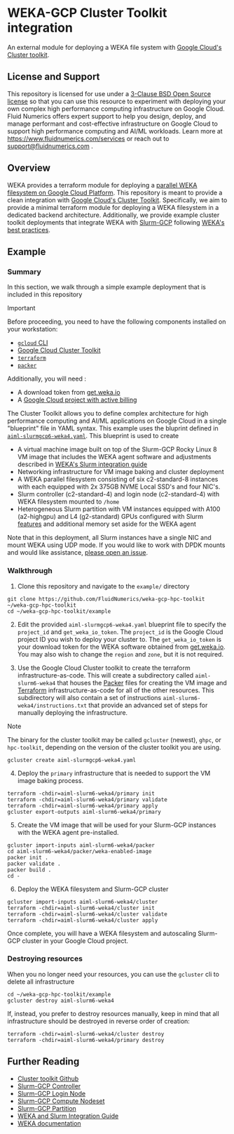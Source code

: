 # WEKA-GCP Cluster Toolkit integration

An external module for deploying a WEKA file system with [Google Cloud's Cluster toolkit](https://cloud.google.com/cluster-toolkit/docs/overview).

## License and Support
This repository is licensed for use under a [3-Clause BSD Open Source license](./LICENSE) so that you can use this resource to experiment with deploying your own complex high performance computing infrastructure on Google Cloud. Fluid Numerics offers expert support to help you design, deploy, and manage performant and cost-effective infrastructure on Google Cloud to support high performance computing and AI/ML workloads. Learn more at https://www.fluidnumerics.com/services or reach out to support@fluidnumerics.com .

## Overview
WEKA provides a terraform module for deploying a [parallel WEKA filesystem on Google Cloud Platform](https://github.com/weka/terraform-gcp-weka). This repository is meant to provide a clean integration with [Google Cloud's Cluster Toolkit](https://cloud.google.com/cluster-toolkit/docs/overview). Specifically, we aim to provide a minimal terraform module for deploying a WEKA filesystem in a dedicated backend architecture. Additionally, we provide example cluster toolkit deployments that integrate WEKA with [Slurm-GCP](https://github.com/) following [WEKA's best practices](https://docs.weka.io/v/4.2/best-practice-guides/weka-and-slurm-integration).


## Example

### Summary
In this section, we walk through a simple example deployment that is included in this repository

> [!IMPORTANT]
> Before proceeding, you need to have the following components installed on your workstation:
>
> - [`gcloud` CLI](https://cloud.google.com/sdk/docs/install)
> - [Google Cloud Cluster Toolkit](https://cloud.google.com/cluster-toolkit/docs/overview)
> - [`terraform`](https://developer.hashicorp.com/terraform/install)
> - [`packer`](https://developer.hashicorp.com/packer/install)
>
> Additionally, you will need :
> 
> - A download token from [get.weka.io](https://get.weka.io)
> - A [Google Cloud project with active billing](https://developers.google.com/workspace/guides/create-project)

The Cluster Toolkit allows you to define complex architecture for high performance computing and AI/ML applications on Google Cloud in a single "blueprint" file in YAML syntax. This example uses the bluprint defined in [`aiml-slurmgcp6-weka4.yaml`](./example/aiml-slurmgcp6-weka4.yaml). This blueprint is used to create

- A virtual machine image built on top of the Slurm-GCP Rocky Linux 8 VM image that includes the WEKA agent software and adjustments described in [WEKA's Slurm integration guide](https://docs.weka.io/v/4.2/best-practice-guides/weka-and-slurm-integration)
- Networking infrastructure for VM image baking and cluster deployment
- A WEKA parallel filesystem consisting of six c2-standard-8 instances with each equipped with 2x 375GB NVME Local SSD's and four NIC's.
- Slurm controller (c2-standard-4) and login node (c2-standard-4) with WEKA filesystem mounted to `/home`
- Heterogeneous Slurm partition with VM instances equipped with A100 (a2-highgpu) and L4 (g2-standard) GPUs configured with Slurm [features](https://slurm.schedmd.com/sbatch.html#OPT_constraint) and additional memory set aside for the WEKA agent

Note that in this deployment, all Slurm instances have a single NIC and mount WEKA using UDP mode. If you would like to work with DPDK mounts and would like assistance, [please open an issue](https://github.com/FluidNumerics/weka-gcp-hpc-toolkit/issues/new).

### Walkthrough
1. Clone this repository and navigate to the `example/` directory

```
git clone https://github.com/FluidNumerics/weka-gcp-hpc-toolkit ~/weka-gcp-hpc-toolkit
cd ~/weka-gcp-hpc-toolkit/example
```

2. Edit the provided `aiml-slurmgcp6-weka4.yaml` blueprint file to specify the `project_id` and `get_weka_io_token`. The `project_id` is the Google Cloud project ID you wish to deploy your cluster to. The `get_weka_io_token` is your download token for the WEKA software obtained from [get.weka.io](https://get.weka.io). You may also wish to change the `region` and `zone`, but it is not required.

3. Use the Google Cloud Cluster toolkit to create the terraform infrastructure-as-code. This will create a subdirectory called `aiml-slurm6-weka4` that houses the [Packer](https://www.packer.io/) files for creating the VM image and [Terraform](https://www.terraform.io/) infrastructure-as-code for all of the other resources. This subdirectory will also contain a set of instructions `aiml-slurm6-weka4/instructions.txt` that provide an advanced set of steps for manually deploying the infrastructure.

> [!NOTE]
> The binary for the cluster toolkit may be called `gcluster` (newest), `ghpc`, or `hpc-toolkit`, depending on the version of the cluster toolkit you are using.

```
gcluster create aiml-slurmgcp6-weka4.yaml
```

4. Deploy the `primary` infrastructure that is needed to support the VM image baking process.

```
terraform -chdir=aiml-slurm6-weka4/primary init
terraform -chdir=aiml-slurm6-weka4/primary validate
terraform -chdir=aiml-slurm6-weka4/primary apply
gcluster export-outputs aiml-slurm6-weka4/primary
```

5. Create the VM image that will be used for your Slurm-GCP instances with the WEKA agent pre-installed.

```
gcluster import-inputs aiml-slurm6-weka4/packer
cd aiml-slurm6-weka4/packer/weka-enabled-image
packer init .
packer validate .
packer build .
cd -
```

6. Deploy the WEKA filesystem and Slurm-GCP cluster

```
gcluster import-inputs aiml-slurm6-weka4/cluster
terraform -chdir=aiml-slurm6-weka4/cluster init
terraform -chdir=aiml-slurm6-weka4/cluster validate
terraform -chdir=aiml-slurm6-weka4/cluster apply
```

Once complete, you will have a WEKA filesystem and autoscaling Slurm-GCP cluster in your Google Cloud project.

### Destroying resources
When you no longer need your resources, you can use the `gcluster` cli to delete all infrastructure

```
cd ~/weka-gcp-hpc-toolkit/example
gcluster destroy aiml-slurm6-weka4
```

If, instead, you prefer to destroy resources manually, keep in mind that all infrastructure should be destroyed in reverse order of creation:

```
terraform -chdir=aiml-slurm6-weka4/cluster destroy
terraform -chdir=aiml-slurm6-weka4/primary destroy
```


## Further Reading

- [Cluster toolkit Github](https://github.com/GoogleCloudPlatform/cluster-toolkit)
- [Slurm-GCP Controller](https://github.com/GoogleCloudPlatform/cluster-toolkit/tree/main/community/modules/scheduler/schedmd-slurm-gcp-v6-controller)
- [Slurm-GCP Login Node](https://github.com/GoogleCloudPlatform/cluster-toolkit/tree/main/community/modules/scheduler/schedmd-slurm-gcp-v6-login)
- [Slurm-GCP Compute Nodeset](https://github.com/GoogleCloudPlatform/cluster-toolkit/tree/main/community/modules/compute/schedmd-slurm-gcp-v6-nodeset)
- [Slurm-GCP Partition](https://github.com/GoogleCloudPlatform/cluster-toolkit/tree/main/community/modules/compute/schedmd-slurm-gcp-v6-partition)
- [WEKA and Slurm Integration Guide](https://docs.weka.io/v/4.2/best-practice-guides/weka-and-slurm-integration)
- [WEKA documentation](https://docs.weka.io)